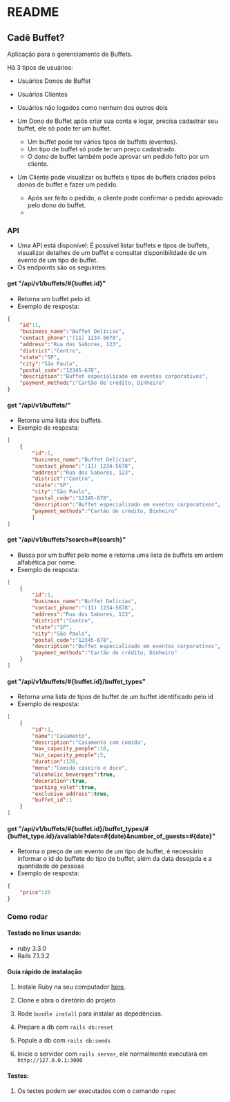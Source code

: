 # README

## Cadê Buffet?
Aplicação para o gerenciamento de Buffets.

Há 3 tipos de usuários:
- Usuários Donos de Buffet
- Usuários Clientes
- Usuários não logados como nenhum dos outros dois

- Um Dono de Buffet após criar sua conta e logar, precisa cadastrar seu buffet, ele só pode ter um buffet.
  - Um buffet pode ter vários tipos de buffets (eventos).
  - Um tipo de buffet só pode ter um preço cadastrado.
  - O dono de buffet também pode aprovar um pedido feito por um cliente.

- Um Cliente pode visualizar os buffets e tipos de buffets criados pelos donos de buffet e fazer um pedido.
  - Após ser feito o pedido, o cliente pode confirmar o pedido aprovado pelo dono do buffet.
  - 
### API
- Uma API está disponível: É possível listar buffets e tipos de buffets, visualizar detalhes de um buffet e consultar disponibilidade de um evento de um tipo de buffet.
- Os endpoints são os seguintes:
#### get "/api/v1/buffets/#{buffet.id}"
- Retorna um buffet pelo id.
- Exemplo de resposta:
```json
{
    "id":1,
    "business_name":"Buffet Delícias",
    "contact_phone":"(11) 1234-5678",
    "address":"Rua dos Sabores, 123",
    "district":"Centro",
    "state":"SP",
    "city":"São Paulo",
    "postal_code":"12345-678",
    "description":"Buffet especializado em eventos corporativos",
    "payment_methods":"Cartão de crédito, Dinheiro"
}
```
#### get "/api/v1/buffets/"
- Retorna uma lista dos buffets.
- Exemplo de resposta:
```json
[
    {
        "id":1,
        "business_name":"Buffet Delícias",
        "contact_phone":"(11) 1234-5678",
        "address":"Rua dos Sabores, 123",
        "district":"Centro",
        "state":"SP",
        "city":"São Paulo",
        "postal_code":"12345-678",
        "description":"Buffet especializado em eventos corporativos",
        "payment_methods":"Cartão de crédito, Dinheiro"
        }
]
```
#### get "/api/v1/buffets?search=#{search}"
- Busca por um buffet pelo nome e retorna uma lista de buffets em ordem alfabética por nome.
- Exemplo de resposta:
```json
[
    {
        "id":1,
        "business_name":"Buffet Delícias",
        "contact_phone":"(11) 1234-5678",
        "address":"Rua dos Sabores, 123",
        "district":"Centro",
        "state":"SP",
        "city":"São Paulo",
        "postal_code":"12345-678",
        "description":"Buffet especializado em eventos corporativos",
        "payment_methods":"Cartão de crédito, Dinheiro"
    }
]
```
#### get "/api/v1/buffets/#{buffet.id}/buffet_types"
- Retorna uma lista de tipos de buffet de um buffet identificado pelo id
- Exemplo de resposta:
```json
[
    {
        "id":1,
        "name":"Casamento",
        "description":"Casamento com comida",
        "max_capacity_people":10,
        "min_capacity_people":5,
        "duration":120,
        "menu":"Comida caseira e doce",
        "alcoholic_beverages":true,
        "decoration":true,
        "parking_valet":true,
        "exclusive_address":true,
        "buffet_id":1
    }
]
```
#### get "/api/v1/buffets/#{buffet.id}/buffet_types/#{buffet_type.id}/available?date=#{date}&number_of_guests=#{date}"
- Retorna o preço de um evento de um tipo de buffet, é necessário informar o id do buffete do tipo de buffet, além da data desejada e a quantidade de pessoas
- Exemplo de resposta:
```json
{
    "price":20
}
```

### Como rodar
#### Testado no linux usando:
- ruby 3.3.0 
- Rails 7.1.3.2
#### Guia rápido de instalação
1. Instale Ruby na seu computador [here](https://www.ruby-lang.org/en/documentation/installation/).

2. Clone e abra o diretório do projeto

3. Rode ```bundle install``` para instalar as depedências.

4. Prepare a db com ```rails db:reset```

5. Popule a db com ```rails db:seeds```
   
6. Inicie o servidor com ```rails server```, ele normalmente executará em `http://127.0.0.1:3000`

#### Testes:
1. Os testes podem ser executados com o comando ```rspec```

